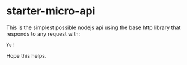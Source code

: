 # starter-micro-api

This is the simplest possible nodejs api using the base http library that responds to any request with:   
```ddd
Yo! 
```

Hope this helps.
